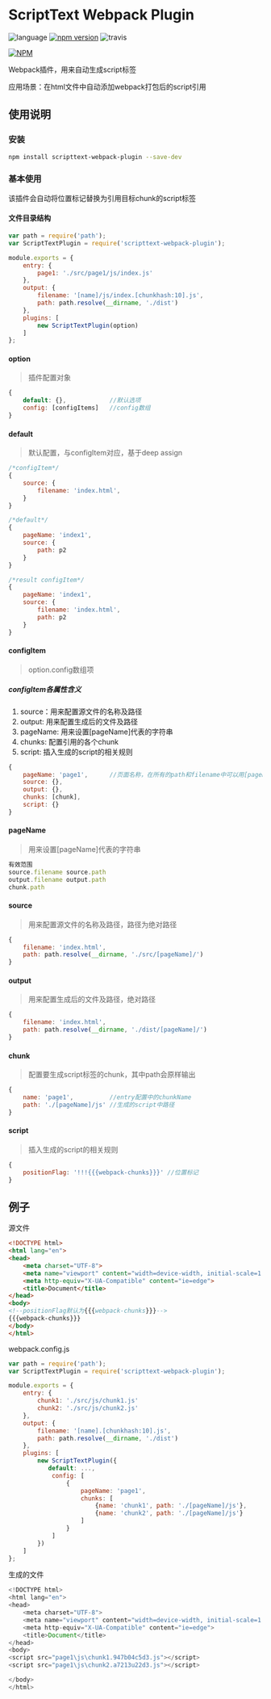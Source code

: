 # ScriptText Webpack Plugin

![language][1]
[![npm version](https://badge.fury.io/js/scripttext-webpack-plugin.svg)](https://badge.fury.io/js/scripttext-webpack-plugin)
![travis][2]

[![NPM](https://nodei.co/npm/scripttext-webpack-plugin.png)](https://nodei.co/npm/scripttext-webpack-plugin/)

Webpack插件，用来自动生成script标签

应用场景：在html文件中自动添加webpack打包后的script引用

## 使用说明
### 安装
```bash
npm install scripttext-webpack-plugin --save-dev
```

### 基本使用
该插件会自动将位置标记替换为引用目标chunk的script标签

#### 文件目录结构

```js
var path = require('path');
var ScriptTextPlugin = require('scripttext-webpack-plugin');

module.exports = {
    entry: {
        page1: './src/page1/js/index.js'
    },
    output: {
        filename: '[name]/js/index.[chunkhash:10].js',
        path: path.resolve(__dirname, './dist')
    },
    plugins: [
        new ScriptTextPlugin(option)
    ]
};
```

#### option
> 插件配置对象

```js
{
    default: {},            //默认选项
    config: [configItems]   //config数组   
}
```
#### default
> 默认配置，与configItem对应，基于deep assign

```js
/*configItem*/
{
    source: {
        filename: 'index.html',
    }
}

/*default*/
{
    pageName: 'index1',
    source: {
        path: p2
    }
}

/*result configItem*/
{
    pageName: 'index1',
    source: {
        filename: 'index.html',
        path: p2
    }
}
```

#### configItem
> option.config数组项

##### configItem各属性含义
1. source：用来配置源文件的名称及路径
2. output: 用来配置生成后的文件及路径
3. pageName: 用来设置[pageName]代表的字符串
4. chunks: 配置引用的各个chunk
5. script: 插入生成的script的相关规则

```js
{
    pageName: 'page1',      //页面名称，在所有的path和filename中可以用[pageName]代替
    source: {},
    output: {},
    chunks: [chunk],
    script: {}
}
```
#### pageName
> 用来设置[pageName]代表的字符串

```js
有效范围
source.filename source.path
output.filename output.path
chunk.path
```
#### source
> 用来配置源文件的名称及路径，路径为绝对路径

```js
{
    filename: 'index.html',
    path: path.resolve(__dirname, './src/[pageName]/')
}
```

#### output
> 用来配置生成后的文件及路径，绝对路径

```js
{
    filename: 'index.html',
    path: path.resolve(__dirname, './dist/[pageName]/')
}
```

#### chunk
> 配置要生成script标签的chunk，其中path会原样输出

```js
{
    name: 'page1',          //entry配置中的chunkName
    path: './[pageName]/js' //生成的script中路径
}
```

#### script
> 插入生成的script的相关规则

```js
{
    positionFlag: '!!!{{{webpack-chunks}}}' //位置标记
}
```

## 例子

源文件
```html
<!DOCTYPE html>
<html lang="en">
<head>
    <meta charset="UTF-8">
    <meta name="viewport" content="width=device-width, initial-scale=1.0">
    <meta http-equiv="X-UA-Compatible" content="ie=edge">
    <title>Document</title>
</head>
<body>
<!--positionFlag默认为{{{webpack-chunks}}}-->
{{{webpack-chunks}}}
</body>
</html>
```

webpack.config.js
```js
var path = require('path');
var ScriptTextPlugin = require('scripttext-webpack-plugin');

module.exports = {
    entry: {
        chunk1: './src/js/chunk1.js'
        chunk2: './src/js/chunk2.js'
    },
    output: {
        filename: '[name].[chunkhash:10].js',
        path: path.resolve(__dirname, './dist')
    },
    plugins: [
        new ScriptTextPlugin({
           default: ...,
            config: [
                {
                    pageName: 'page1',
                    chunks: [
                        {name: 'chunk1', path: './[pageName]/js'},
                        {name: 'chunk2', path: './[pageName]/js'}
                    ]
                }
            ]
        })
    ]
};
```

生成的文件
```js
<!DOCTYPE html>
<html lang="en">
<head>
    <meta charset="UTF-8">
    <meta name="viewport" content="width=device-width, initial-scale=1.0">
    <meta http-equiv="X-UA-Compatible" content="ie=edge">
    <title>Document</title>
</head>
<body>
<script src="page1\js\chunk1.947b04c5d3.js"></script>
<script src="page1\js\chunk2.a7213u22d3.js"></script>

</body>
</html>
```


  [1]: https://img.shields.io/badge/language-node.js-orange.svg
  [2]: https://travis-ci.org/jabbla/ScriptTextWebpackPlugin.svg?branch=master